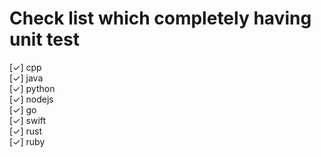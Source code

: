 # Check list which completely having unit test

[✓] cpp\
[✓] java\
[✓] python\
[✓] nodejs\
[✓] go\
[✓] swift\
[✓] rust\
[✓] ruby
